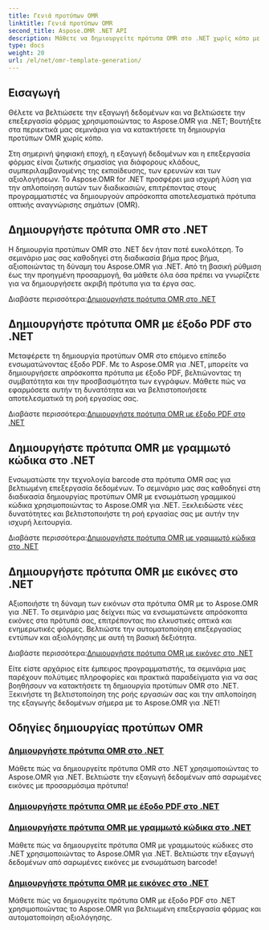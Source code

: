 ```yaml
---
title: Γενιά προτύπων OMR
linktitle: Γενιά προτύπων OMR
second_title: Aspose.OMR .NET API
description: Μάθετε να δημιουργείτε πρότυπα OMR στο .NET χωρίς κόπο με το Aspose.OMR for .NET tutorials. Απλοποιήστε την εξαγωγή δεδομένων και απλοποιήστε την επεξεργασία φόρμας τώρα!
type: docs
weight: 20
url: /el/net/omr-template-generation/
---
```

## Εισαγωγή
Θέλετε να βελτιώσετε την εξαγωγή δεδομένων και να βελτιώσετε την επεξεργασία φόρμας χρησιμοποιώντας το Aspose.OMR για .NET; Βουτήξτε στα περιεκτικά μας σεμινάρια για να κατακτήσετε τη δημιουργία προτύπων OMR χωρίς κόπο.

Στη σημερινή ψηφιακή εποχή, η εξαγωγή δεδομένων και η επεξεργασία φόρμας είναι ζωτικής σημασίας για διάφορους κλάδους, συμπεριλαμβανομένης της εκπαίδευσης, των ερευνών και των αξιολογήσεων. Το Aspose.OMR for .NET προσφέρει μια ισχυρή λύση για την απλοποίηση αυτών των διαδικασιών, επιτρέποντας στους προγραμματιστές να δημιουργούν απρόσκοπτα αποτελεσματικά πρότυπα οπτικής αναγνώρισης σημάτων (OMR).

## Δημιουργήστε πρότυπα OMR στο .NET

Η δημιουργία προτύπων OMR στο .NET δεν ήταν ποτέ ευκολότερη. Το σεμινάριο μας σας καθοδηγεί στη διαδικασία βήμα προς βήμα, αξιοποιώντας τη δύναμη του Aspose.OMR για .NET. Από τη βασική ρύθμιση έως την προηγμένη προσαρμογή, θα μάθετε όλα όσα πρέπει να γνωρίζετε για να δημιουργήσετε ακριβή πρότυπα για τα έργα σας.

 Διαβάστε περισσότερα:[Δημιουργήστε πρότυπα OMR στο .NET](./generate-omr-templates/)

## Δημιουργήστε πρότυπα OMR με έξοδο PDF στο .NET

Μεταφέρετε τη δημιουργία προτύπων OMR στο επόμενο επίπεδο ενσωματώνοντας έξοδο PDF. Με το Aspose.OMR για .NET, μπορείτε να δημιουργήσετε απρόσκοπτα πρότυπα με έξοδο PDF, βελτιώνοντας τη συμβατότητα και την προσβασιμότητα των εγγράφων. Μάθετε πώς να εφαρμόσετε αυτήν τη δυνατότητα και να βελτιστοποιήσετε αποτελεσματικά τη ροή εργασίας σας.

 Διαβάστε περισσότερα:[Δημιουργήστε πρότυπα OMR με έξοδο PDF στο .NET](./generate-omr-templates-pdf/)

## Δημιουργήστε πρότυπα OMR με γραμμωτό κώδικα στο .NET

Ενσωματώστε την τεχνολογία barcode στα πρότυπα OMR σας για βελτιωμένη επεξεργασία δεδομένων. Το σεμινάριο μας σας καθοδηγεί στη διαδικασία δημιουργίας προτύπων OMR με ενσωμάτωση γραμμικού κώδικα χρησιμοποιώντας το Aspose.OMR για .NET. Ξεκλειδώστε νέες δυνατότητες και βελτιστοποιήστε τη ροή εργασίας σας με αυτήν την ισχυρή λειτουργία.

 Διαβάστε περισσότερα:[Δημιουργήστε πρότυπα OMR με γραμμωτό κώδικα στο .NET](./generate-omr-templates-barcode/)

## Δημιουργήστε πρότυπα OMR με εικόνες στο .NET

Αξιοποιήστε τη δύναμη των εικόνων στα πρότυπα OMR με το Aspose.OMR για .NET. Το σεμινάριο μας δείχνει πώς να ενσωματώνετε απρόσκοπτα εικόνες στα πρότυπά σας, επιτρέποντας πιο ελκυστικές οπτικά και ενημερωτικές φόρμες. Βελτιώστε την αυτοματοποίηση επεξεργασίας εντύπων και αξιολόγησης με αυτή τη βασική δεξιότητα.

 Διαβάστε περισσότερα:[Δημιουργήστε πρότυπα OMR με εικόνες στο .NET](./generate-omr-templates-images/)

Είτε είστε αρχάριος είτε έμπειρος προγραμματιστής, τα σεμινάρια μας παρέχουν πολύτιμες πληροφορίες και πρακτικά παραδείγματα για να σας βοηθήσουν να κατακτήσετε τη δημιουργία προτύπων OMR στο .NET. Ξεκινήστε τη βελτιστοποίηση της ροής εργασιών σας και την απλοποίηση της εξαγωγής δεδομένων σήμερα με το Aspose.OMR για .NET!
## Οδηγίες δημιουργίας προτύπων OMR
### [Δημιουργήστε πρότυπα OMR στο .NET](./generate-omr-templates/)
Μάθετε πώς να δημιουργείτε πρότυπα OMR στο .NET χρησιμοποιώντας το Aspose.OMR για .NET. Βελτιώστε την εξαγωγή δεδομένων από σαρωμένες εικόνες με προσαρμόσιμα πρότυπα!
### [Δημιουργήστε πρότυπα OMR με έξοδο PDF στο .NET](./generate-omr-templates-pdf/)
### [Δημιουργήστε πρότυπα OMR με γραμμωτό κώδικα στο .NET](./generate-omr-templates-barcode/)
Μάθετε πώς να δημιουργείτε πρότυπα OMR με γραμμωτούς κώδικες στο .NET χρησιμοποιώντας το Aspose.OMR για .NET. Βελτιώστε την εξαγωγή δεδομένων από σαρωμένες εικόνες με ενσωμάτωση barcode!
### [Δημιουργήστε πρότυπα OMR με εικόνες στο .NET](./generate-omr-templates-images/)
Μάθετε πώς να δημιουργείτε πρότυπα OMR με έξοδο PDF στο .NET χρησιμοποιώντας το Aspose.OMR για βελτιωμένη επεξεργασία φόρμας και αυτοματοποίηση αξιολόγησης.